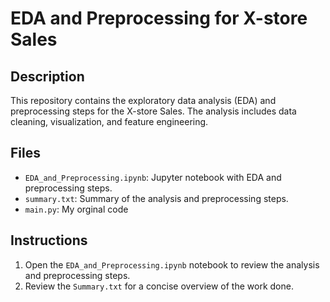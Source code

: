 # EDA and Preprocessing for X-store Sales

## Description
This repository contains the exploratory data analysis (EDA) and preprocessing steps for the X-store Sales. The analysis includes data cleaning, visualization, and feature engineering.

## Files
- `EDA_and_Preprocessing.ipynb`: Jupyter notebook with EDA and preprocessing steps.
- `summary.txt`: Summary of the analysis and preprocessing steps.
- `main.py`: My orginal code

## Instructions
1. Open the `EDA_and_Preprocessing.ipynb` notebook to review the analysis and preprocessing steps.
2. Review the `Summary.txt` for a concise overview of the work done.



